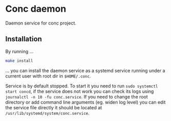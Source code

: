 # Conc daemon

Daemon service for conc project.

## Installation

By running ...

```sh
make install
```

... you can install the daemon service as a systemd service running under a current user with root dir in `$HOME/.conc`.

Service is by default stopped. To start it you need to run `sudo systemctl start concd`, if the service does not work you can check its logs using `journalctl -n 10 -fu conc.service`. If you need to change the root directory or add command line arguments (eg. widen log level) you can edit the service file directly it should be located at `/usr/lib/systemd/system/conc.service`.
